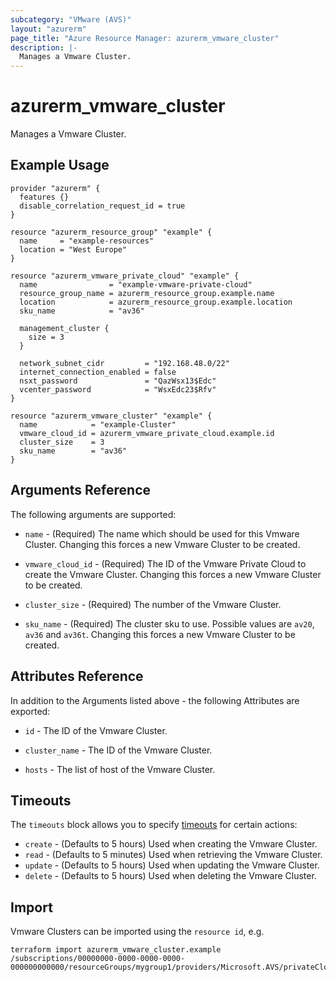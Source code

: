 ```yaml
---
subcategory: "VMware (AVS)"
layout: "azurerm"
page_title: "Azure Resource Manager: azurerm_vmware_cluster"
description: |-
  Manages a Vmware Cluster.
---
```


# azurerm_vmware_cluster

Manages a Vmware Cluster.

## Example Usage

```hcl
provider "azurerm" {
  features {}
  disable_correlation_request_id = true
}

resource "azurerm_resource_group" "example" {
  name     = "example-resources"
  location = "West Europe"
}

resource "azurerm_vmware_private_cloud" "example" {
  name                = "example-vmware-private-cloud"
  resource_group_name = azurerm_resource_group.example.name
  location            = azurerm_resource_group.example.location
  sku_name            = "av36"

  management_cluster {
    size = 3
  }

  network_subnet_cidr         = "192.168.48.0/22"
  internet_connection_enabled = false
  nsxt_password               = "QazWsx13$Edc"
  vcenter_password            = "WsxEdc23$Rfv"
}

resource "azurerm_vmware_cluster" "example" {
  name            = "example-Cluster"
  vmware_cloud_id = azurerm_vmware_private_cloud.example.id
  cluster_size    = 3
  sku_name        = "av36"
}
```

## Arguments Reference

The following arguments are supported:

* `name` - (Required) The name which should be used for this Vmware Cluster. Changing this forces a new Vmware Cluster to be created.

* `vmware_cloud_id` - (Required) The ID of the Vmware Private Cloud to create the Vmware Cluster. Changing this forces a new Vmware Cluster to be created.

* `cluster_size` - (Required) The number of the Vmware Cluster.

* `sku_name` - (Required) The cluster sku to use. Possible values are `av20`, `av36` and `av36t`. Changing this forces a new Vmware Cluster to be created.

## Attributes Reference

In addition to the Arguments listed above - the following Attributes are exported: 

* `id` - The ID of the Vmware Cluster.

* `cluster_name` - The ID of the Vmware Cluster.

* `hosts` - The list of host of the Vmware Cluster.

## Timeouts

The `timeouts` block allows you to specify [timeouts](https://www.terraform.io/docs/configuration/resources.html#timeouts) for certain actions:

* `create` - (Defaults to 5 hours) Used when creating the Vmware Cluster.
* `read` - (Defaults to 5 minutes) Used when retrieving the Vmware Cluster.
* `update` - (Defaults to 5 hours) Used when updating the Vmware Cluster.
* `delete` - (Defaults to 5 hours) Used when deleting the Vmware Cluster.

## Import

Vmware Clusters can be imported using the `resource id`, e.g.

```shell
terraform import azurerm_vmware_cluster.example /subscriptions/00000000-0000-0000-0000-000000000000/resourceGroups/mygroup1/providers/Microsoft.AVS/privateClouds/privateCloud1/clusters/cluster1
```
